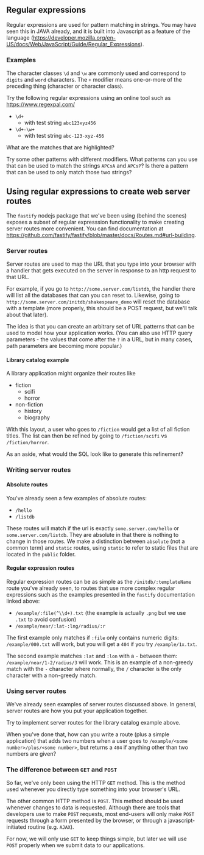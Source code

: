 ## Regular expressions

Regular expressions are used for pattern matching in strings.
You may have seen this in JAVA already, and it is built into Javascript as a feature of the language (https://developer.mozilla.org/en-US/docs/Web/JavaScript/Guide/Regular_Expressions).

### Examples

The character classes `\d` and `\w` are commonly used and correspond to `digits` and `word` characters.
The `+` modifier means one-or-more of the preceding thing (character or character class).

Try the following regular expressions using an online tool such as https://www.regexpal.com/

- `\d+`
  - with test string `abc123xyz456`
- `\d+-\w+`
  - with test string `abc-123-xyz-456`

What are the matches that are highlighted?

Try some other patterns with different modifiers.
What patterns can you use that can be used to match the strings `APCsA` and `APCsP`?
Is there a pattern that can be used to only match those two strings?

## Using regular expressions to create web server routes

The `fastify` nodejs package that we've been using (behind the scenes) exposes a subset of regular expresssion functionality to make creating server routes more convenient.
You can find documentation at https://github.com/fastify/fastify/blob/master/docs/Routes.md#url-building.

### Server routes

Server routes are used to map the URL that you type into your browser with a handler that gets executed on the server in response to an http request to that URL.

For example, if you go to `http://some.server.com/listdb`, the handler there will list all the databases that can you can reset to.
Likewise, going to `http://some.server.com/initdb/shakespeare_demo` will reset the database with a template (more properly, this should be a POST request, but we'll talk about that later).

The idea is that you can create an arbitrary set of URL patterns that can be used to model how your application works.
(You can also use HTTP query parameters - the values that come after the `?` in a URL, but in many cases, path parameters are becoming more popular.)

#### Library catalog example

A library application might organize their routes like
- fiction
  - scifi
  - horror
- non-fiction
  - history
  - biography
  
With this layout, a user who goes to `/fiction` would get a list of all fiction titles.
The list can then be refined by going to `/fiction/scifi` vs `/fiction/horror`.

As an aside, what would the SQL look like to generate this refinement?

### Writing server routes

#### Absolute routes

You've already seen a few examples of absolute routes:
- `/hello`
- `/listdb`

These routes will match if the url is exactly `some.server.com/hello` or `some.server.com/listdb`.
They are absolute in that there is nothing to change in those routes.
We make a distinction between `absolute` (not a common term) and `static` routes, using `static` to refer to static files that are located in the `public` folder.

#### Regular expression routes

Regular expression routes can be as simple as the `/initdb/:templateName` route you've already seen, to routes that use more complex regular expressions such as the examples presented in the `fastify` documentation linked above:
- `/example/:file(^\\d+).txt` (the example is actually `.png` but we use `.txt` to avoid confusion)
- `/example/near/:lat-:lng/radius/:r`

The first example only  matches if `:file` only contains numeric digits: `/example/000.txt` will work, but you will get a `404` if you try `/example/1x.txt`.

The second example matches `:lat` and `:lon` with a `-` between them: `/example/near/1-2/radius/3` will work.
This is an example of a non-greedy match with the `-` character where normally, the `/` character is the only character with a non-greedy match.

### Using server routes

We've already seen examples of server routes discussed above.
In general, server routes are how you put your application together.

Try to implement server routes for the library catalog example above.

When you've done that, how can you write a route (plus a simple application) that adds two numbers when a user goes to `/example/<some number>/plus/<some number>`, but returns a `404` if anything other than two numbers are given?

### The difference between `GET` and `POST`

So far, we've only been using the HTTP `GET` method.
This is the method used whenever you directly type something into your browser's URL.

The other common HTTP method is `POST`.
This method should be used whenever changes to data is requested.
Although there are tools that developers use to make `POST` requests, most end-users will only make `POST` requests through a form presented by the browser, or through a javascript-initiated routine (e.g. `AJAX`).

For now, we will only use `GET` to keep things simple, but later we will use `POST` properly when we submit data to our applications.
